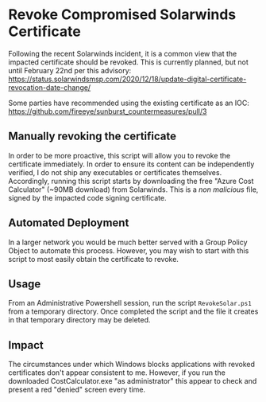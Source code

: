 # Revoke Compromised Solarwinds Certificate

Following the recent Solarwinds incident, it is a common view that the impacted certificate should be revoked. This is currently planned, but not until February 22nd per this advisory:
https://status.solarwindsmsp.com/2020/12/18/update-digital-certificate-revocation-date-change/

Some parties have recommended using the existing certificate as an IOC:
https://github.com/fireeye/sunburst_countermeasures/pull/3

## Manually revoking the certificate

In order to be more proactive, this script will allow you to revoke the certificate immediately. In order to ensure its content can be independently verified, I do not ship any executables or certificates themselves. Accordingly, running this script starts by downloading the free "Azure Cost Calculator" (~90MB download) from Solarwinds. This is a *non malicious* file, signed by the impacted code signing certificate.

## Automated Deployment

In a larger network you would be much better served with a Group Policy Object to automate this process. However, you may wish to start with this script to most easily obtain the certificate to revoke.

## Usage

From an Administrative Powershell session, run the script `RevokeSolar.ps1` from a temporary directory. Once completed the script and the file it creates in that temporary directory may be deleted.

## Impact

The circumstances under which Windows blocks applications with revoked certificates don't appear consistent to me. However, if you run the downloaded CostCalculator.exe "as administrator" this appear to check and present a red "denied" screen every time.

